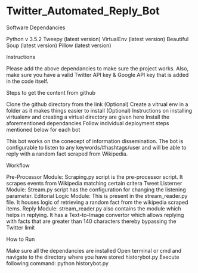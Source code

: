 # Twitter_Automated_Reply_Bot
Software Dependancies

Python v 3.5.2
Tweepy (latest version)
VirtualEnv (latest version)
Beautiful Soup (latest version)
Pillow (latest version)

Instructions

Please add the above dependancies to make sure the project works. Also, make sure you have a valid Twitter API key & Google API key that is added in the code itself.

Steps to get the content from github

Clone the github directory from the link
(Optional) Create a vitrual env in a folder as it makes things easier to install
(Optional) Instructions on installing virtualenv and creating a virtual directory are given here
Install the aforementioned dependancies
Follow individual deployment steps mentioned below for each bot

This bot works on the conecept of information dissemination. The bot is configurable to listen to any keywords/#hashtags/user and will be able to reply with a random fact scraped from Wikipedia.

Workflow

Pre-Processor Module: Scraping.py script is the pre-processor script. It scrapes events from Wikipedia matching certain critera
Tweet Listerner Module: Stream.py script has the configuration for changing the listening parameter.
Editorial Logic Module: This is present in the stream_reader.py file. It houses logic of retrieving a random fact from the wikipedia scraped items.
Reply Module: stream_reader.py also contains the module which helps in replying. It has a Text-to-Image convertor which allows replying with facts that are greater than 140 characters thereby bypassing the Twitter limit

How to Run

Make sure all the dependancies are installed
Open terminal or cmd and navigate to the directory where you have stored historybot.py
Execute following command: python historybot.py
